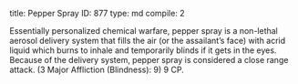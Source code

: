 title:          Pepper Spray
ID:             877
type:           md
compile:        2



Essentially personalized chemical warfare, pepper spray is a non-lethal aerosol delivery system that fills the air (or the assailant’s face) with acrid liquid which burns to inhale and temporarily blinds if it gets in the eyes. Because of the delivery system, pepper spray is considered a close range attack. (3 Major Affliction (Blindness): 9) 9 CP.